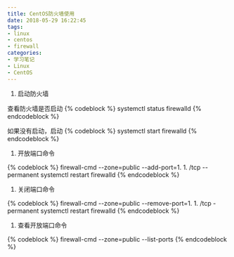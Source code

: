 ```yaml
---
title: CentOS防火墙使用
date: 2018-05-29 16:22:45
tags: 
- linux
- centos
- firewall
categories:
- 学习笔记
- Linux
- CentOS
---
```

1. 启动防火墙

查看防火墙是否启动
{% codeblock %}
systemctl status firewalld
{% endcodeblock %}

如果没有启动，启动
{% codeblock %}
systemctl start firewalld
{% endcodeblock %}

1. 开放端口命令

{% codeblock %}
firewall-cmd --zone=public --add-port=1. 1. /tcp --permanent
systemctl restart firewalld
{% endcodeblock %}

1. 关闭端口命令

{% codeblock %}
firewall-cmd --zone=public --remove-port=1. 1. /tcp -permanent
systemctl restart firewalld
{% endcodeblock %}

1. 查看开放端口命令

{% codeblock %}
firewall-cmd --zone=public --list-ports
{% endcodeblock %}
